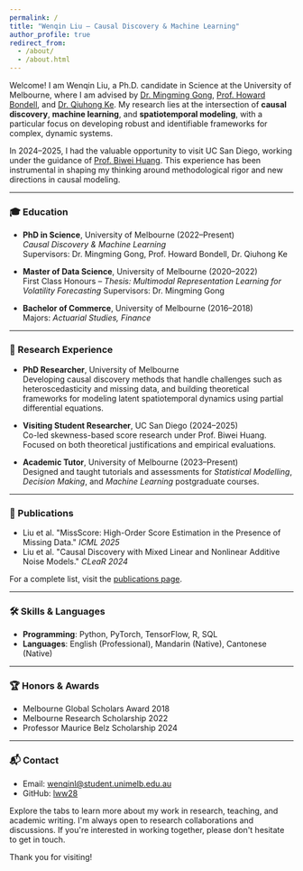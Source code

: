 ```yaml
---
permalink: /
title: "Wenqin Liu – Causal Discovery & Machine Learning"
author_profile: true
redirect_from:
  - /about/
  - /about.html
---
```



Welcome! I am Wenqin Liu, a Ph.D. candidate in Science at the University of Melbourne, where I am advised by [Dr. Mingming Gong](https://mingming-gong.github.io/), [Prof. Howard Bondell](https://findanexpert.unimelb.edu.au/profile/600991-howard-bondell), and [Dr. Qiuhong Ke](https://research.monash.edu/en/persons/qiuhong-ke). My research lies at the intersection of **causal discovery**, **machine learning**, and **spatiotemporal modeling**, with a particular focus on developing robust and identifiable frameworks for complex, dynamic systems.

In 2024–2025, I had the valuable opportunity to visit UC San Diego, working under the guidance of [Prof. Biwei Huang](https://biweihuang.com). This experience has been instrumental in shaping my thinking around methodological rigor and new directions in causal modeling.

---

### 🎓 Education
- **PhD in Science**, University of Melbourne (2022–Present)  
  *Causal Discovery & Machine Learning*  
  Supervisors: Dr. Mingming Gong, Prof. Howard Bondell, Dr. Qiuhong Ke

- **Master of Data Science**, University of Melbourne (2020–2022)  
  First Class Honours – *Thesis: Multimodal Representation Learning for Volatility Forecasting*
  Supervisors: Dr. Mingming Gong
  
- **Bachelor of Commerce**, University of Melbourne (2016–2018)  
  Majors: *Actuarial Studies, Finance*

---

### 🧪 Research Experience
- **PhD Researcher**, University of Melbourne  
  Developing causal discovery methods that handle challenges such as heteroscedasticity and missing data, and building theoretical frameworks for modeling latent spatiotemporal dynamics using partial differential equations.

- **Visiting Student Researcher**, UC San Diego (2024–2025)  
  Co-led skewness-based score research under Prof. Biwei Huang. Focused on both theoretical justifications and empirical evaluations.

- **Academic Tutor**, University of Melbourne (2023–Present)  
  Designed and taught tutorials and assessments for *Statistical Modelling*, *Decision Making*, and *Machine Learning* postgraduate courses.

---

### 📄 Publications
- Liu et al. "MissScore: High-Order Score Estimation in the Presence of Missing Data." *ICML 2025*
- Liu et al. "Causal Discovery with Mixed Linear and Nonlinear Additive Noise Models." *CLeaR 2024*

For a complete list, visit the [publications page](/publications).

---

### 🛠 Skills & Languages
- **Programming**: Python, PyTorch, TensorFlow, R, SQL
- **Languages**: English (Professional), Mandarin (Native), Cantonese (Native)

---

### 🏆 Honors & Awards
- Melbourne Global Scholars Award 2018
- Melbourne Research Scholarship 2022
- Professor Maurice Belz Scholarship 2024

---

### 📬 Contact
- Email: [wenqinl@student.unimelb.edu.au](mailto:wenqinl@student.unimelb.edu.au)
- GitHub: [lww28](https://github.com/lww28)

Explore the tabs to learn more about my work in research, teaching, and academic writing. I'm always open to research collaborations and discussions. If you're interested in working together, please don't hesitate to get in touch.

Thank you for visiting!


